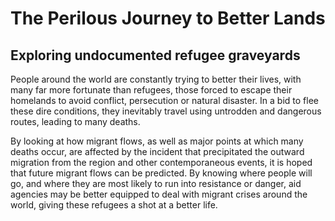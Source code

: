 # The Perilous Journey to Better Lands
## Exploring undocumented refugee graveyards
People around the world are constantly trying to better their lives, with many far more fortunate than refugees, those forced to escape their homelands to avoid conflict, persecution or natural disaster. In a bid to flee these dire conditions, they inevitably travel using untrodden and dangerous routes, leading to many deaths.

By looking at how migrant flows, as well as major points at which many deaths occur, are affected by the incident that precipitated the outward migration from the region and other contemporaneous events, it is hoped that future migrant flows can be predicted. By knowing where people will go, and where they are most likely to run into resistance or danger, aid agencies may be better equipped to deal with migrant crises around the world, giving these refugees a shot at a better life.
